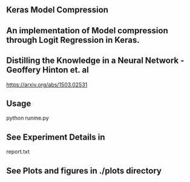 ## Keras Model Compression 

## An implementation of Model compression through Logit Regression in Keras.

## Distilling the Knowledge in a Neural Network - Geoffery Hinton et. al
https://arxiv.org/abs/1503.02531

## Usage 

python runme.py 


## See Experiment Details in 
report.txt

## See Plots and figures in ./plots directory 

